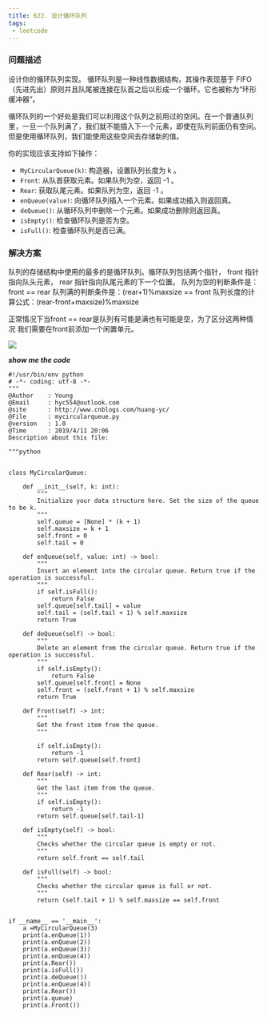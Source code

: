 ```yaml
---
title: 622. 设计循环队列
tags:
 - leetcode
---
```

### 问题描述

设计你的循环队列实现。 循环队列是一种线性数据结构，其操作表现基于 FIFO（先进先出）原则并且队尾被连接在队首之后以形成一个循环。它也被称为“环形缓冲器”。
<!-- more -->

循环队列的一个好处是我们可以利用这个队列之前用过的空间。在一个普通队列里，一旦一个队列满了，我们就不能插入下一个元素，即使在队列前面仍有空间。但是使用循环队列，我们能使用这些空间去存储新的值。

你的实现应该支持如下操作：

- `MyCircularQueue(k)`: 构造器，设置队列长度为 k 。
- `Front`: 从队首获取元素。如果队列为空，返回 -1 。
- `Rear`: 获取队尾元素。如果队列为空，返回 -1 。
- `enQueue(value)`: 向循环队列插入一个元素。如果成功插入则返回真。
- `deQueue()`: 从循环队列中删除一个元素。如果成功删除则返回真。
- `isEmpty()`: 检查循环队列是否为空。
- `isFull()`: 检查循环队列是否已满。

### 解决方案

队列的存储结构中使用的最多的是循环队列。循环队列包括两个指针， front 指针指向队头元素， rear 指针指向队尾元素的下一个位置。
队列为空的判断条件是：front == rear
队列满的判断条件是：(rear+1)%maxsize == front
队列长度的计算公式：(rear-front+maxsize)%maxsize

正常情况下当front == rear是队列有可能是满也有可能是空，为了区分这两种情况 我们需要在front前添加一个闲置单元。

![](http://ww1.sinaimg.cn/large/d126accegy1g1z044bgxyj20li06bq41.jpg)

***show me the code***

``````
#!/usr/bin/env python
# -*- coding: utf-8 -*-
"""
@Author    : Young
@Email     : hyc554@outlook.com
@site      : http://www.cnblogs.com/huang-yc/
@File      : mycircularqueue.py
@version   : 1.0
@Time      : 2019/4/11 20:06
Description about this file:

"""python


class MyCircularQueue:

    def __init__(self, k: int):
        """
        Initialize your data structure here. Set the size of the queue to be k.
        """
        self.queue = [None] * (k + 1)
        self.maxsize = k + 1
        self.front = 0
        self.tail = 0

    def enQueue(self, value: int) -> bool:
        """
        Insert an element into the circular queue. Return true if the operation is successful.
        """
        if self.isFull():
            return False
        self.queue[self.tail] = value
        self.tail = (self.tail + 1) % self.maxsize
        return True

    def deQueue(self) -> bool:
        """
        Delete an element from the circular queue. Return true if the operation is successful.
        """
        if self.isEmpty():
            return False
        self.queue[self.front] = None
        self.front = (self.front + 1) % self.maxsize
        return True

    def Front(self) -> int:
        """
        Get the front item from the queue.
        """

        if self.isEmpty():
            return -1
        return self.queue[self.front]

    def Rear(self) -> int:
        """
        Get the last item from the queue.
        """
        if self.isEmpty():
            return -1
        return self.queue[self.tail-1]

    def isEmpty(self) -> bool:
        """
        Checks whether the circular queue is empty or not.
        """
        return self.front == self.tail

    def isFull(self) -> bool:
        """
        Checks whether the circular queue is full or not.
        """
        return (self.tail + 1) % self.maxsize == self.front


if __name__ == '__main__':
    a =MyCircularQueue(3)
    print(a.enQueue(1))
    print(a.enQueue(2))
    print(a.enQueue(3))
    print(a.enQueue(4))
    print(a.Rear())
    print(a.isFull())
    print(a.deQueue())
    print(a.enQueue(4))
    print(a.Rear())
    print(a.queue)
    print(a.Front())


``````

